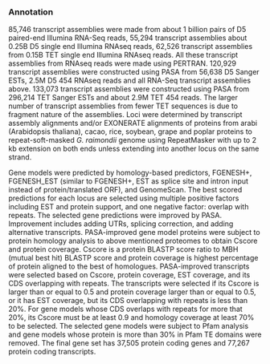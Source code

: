 ### Annotation

85,746 transcript assemblies were made from about 1 billion pairs of D5
paired-end Illumina RNA-Seq reads, 55,294 transcript assemblies about
0.25B D5 single end Illumina RNAseq reads, 62,526 transcript assemblies
from 0.15B TET single end Illumina RNAseq reads. All these transcript
assemblies from RNAseq reads were made using PERTRAN. 120,929 transcript
assemblies were constructed using PASA from 56,638 D5 Sanger ESTs, 2.5M
D5 454 RNAseq reads and all RNA-Seq transcript assemblies above. 133,073
transcript assemblies were constructed using PASA from 296,214 TET
Sanger ESTs and about 2.9M TET 454 reads. The larger number of
transcript assemblies from fewer TET sequences is due to fragment nature
of the assemblies. Loci were determined by transcript assembly
alignments and/or EXONERATE alignments of proteins from arabi
(Arabidopsis thaliana), cacao, rice, soybean, grape and poplar proteins
to repeat-soft-masked *G. raimondii* genome using RepeatMasker with up
to 2 kb extension on both ends unless extending into another locus on
the same strand.

Gene models were predicted by homology-based predictors, FGENESH+,
FGENESH\_EST (similar to FGENESH+, EST as splice site and intron input
instead of protein/translated ORF), and GenomeScan. The best scored
predictions for each locus are selected using multiple positive factors
including EST and protein support, and one negative factor: overlap with
repeats. The selected gene predictions were improved by PASA.
Improvement includes adding UTRs, splicing correction, and adding
alternative transcripts. PASA-improved gene model proteins were subject
to protein homology analysis to above mentioned proteomes to obtain
Cscore and protein coverage. Cscore is a protein BLASTP score ratio to
MBH (mutual best hit) BLASTP score and protein coverage is highest
percentage of protein aligned to the best of homologues. PASA-improved
transcripts were selected based on Cscore, protein coverage, EST
coverage, and its CDS overlapping with repeats. The transcripts were
selected if its Cscore is larger than or equal to 0.5 and protein
coverage larger than or equal to 0.5, or it has EST coverage, but its
CDS overlapping with repeats is less than 20%. For gene models whose CDS
overlaps with repeats for more that 20%, its Cscore must be at least 0.9
and homology coverage at least 70% to be selected. The selected gene
models were subject to Pfam analysis and gene models whose protein is
more than 30% in Pfam TE domains were removed. The final gene set has
37,505 protein coding genes and 77,267 protein coding transcripts.
